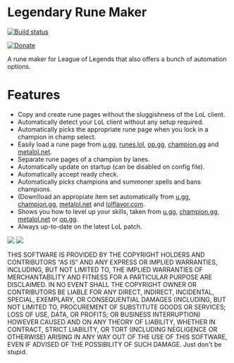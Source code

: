 # Legendary Rune Maker
[![Build status](https://ci.appveyor.com/api/projects/status/u5y57w0cfpluaql0?svg=true)](https://ci.appveyor.com/project/pipe01/legendary-rune-maker)

[![Donate](https://www.paypalobjects.com/en_US/i/btn/btn_donate_LG.gif)](https://www.paypal.me/pipe01)

A rune maker for League of Legends that also offers a bunch of automation options.

# Features
* Copy and create rune pages without the sluggishness of the LoL client.
* Automatically detect your LoL client without any setup required.
* Automatically picks the appropriate rune page when you lock in a champion in champ select.
* Easily load a rune page from [u.gg](https://u.gg), [runes.lol](https://runes.lol/), [op.gg](https://op.gg), [champion.gg](https://champion.gg) and [metalol.net](http://metalol.net).
* Separate rune pages of a champion by lanes.
* Automatically update on startup (can be disabled on config file).
* Automatically accept ready check.
* Automatically picks champions and summoner spells and bans champions.
* (Down)load an appropiate item set automatically from [u.gg](https://u.gg), [champion.gg](https://champion.gg), [metalol.net](http://metalol.net) and [lolflavor.com](http://lolflavor.com).
* Shows you how to level up your skills, taken from [u.gg](https://u.gg), [champion.gg](https://champion.gg), [metalol.net](http://metalol.net) or [op.gg](https://op.gg).
* Always up-to-date on the latest LoL patch.

![](https://i.imgur.com/IeWsVpL.png)
![](https://i.imgur.com/qu7ccht.png)

THIS SOFTWARE IS PROVIDED BY THE COPYRIGHT HOLDERS AND CONTRIBUTORS “AS IS” AND ANY EXPRESS OR IMPLIED WARRANTIES, INCLUDING, BUT NOT LIMITED TO, THE IMPLIED WARRANTIES OF MERCHANTABILITY AND FITNESS FOR A PARTICULAR PURPOSE ARE DISCLAIMED. IN NO EVENT SHALL THE COPYRIGHT OWNER OR CONTRIBUTORS BE LIABLE FOR ANY DIRECT, INDIRECT, INCIDENTAL, SPECIAL, EXEMPLARY, OR CONSEQUENTIAL DAMAGES (INCLUDING, BUT NOT LIMITED TO, PROCUREMENT OF SUBSTITUTE GOODS OR SERVICES; LOSS OF USE, DATA, OR PROFITS; OR BUSINESS INTERRUPTION) HOWEVER CAUSED AND ON ANY THEORY OF LIABILITY, WHETHER IN CONTRACT, STRICT LIABILITY, OR TORT (INCLUDING NEGLIGENCE OR OTHERWISE) ARISING IN ANY WAY OUT OF THE USE OF THIS SOFTWARE, EVEN IF ADVISED OF THE POSSIBILITY OF SUCH DAMAGE. Just don't be stupid.
